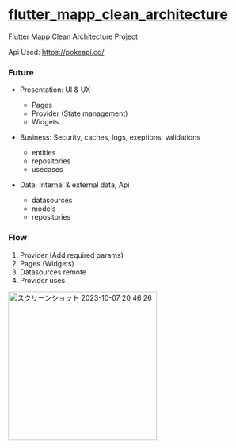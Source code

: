 # [flutter_mapp_clean_architecture](https://youtu.be/SmJB8cy8emU?si=GusN9_5cTNHTD4Ky)

Flutter Mapp Clean Architecture Project

Api Used: https://pokeapi.co/

### Future 
- Presentation: UI & UX
    - Pages
    - Provider (State management)
    - Widgets

- Business: Security, caches, logs, exeptions, validations
    - entities
    - repositories
    - usecases

- Data: Internal & external data, Api
    - datasources
    - models
    - repositories

### Flow
1. Provider (Add required params)
2. Pages (Widgets)
3. Datasources remote
4. Provider uses

<img width="300" alt="スクリーンショット 2023-10-07 20 46 26" src="https://github.com/YamamotoDesu/flutter_mapp_clean_architecture-master/assets/47273077/3f6585f5-b003-495f-b0e0-de54409067c6">
